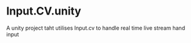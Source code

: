 # Input.CV.unity
 A unity project taht utilises Input.cv to handle real time live stream hand input

